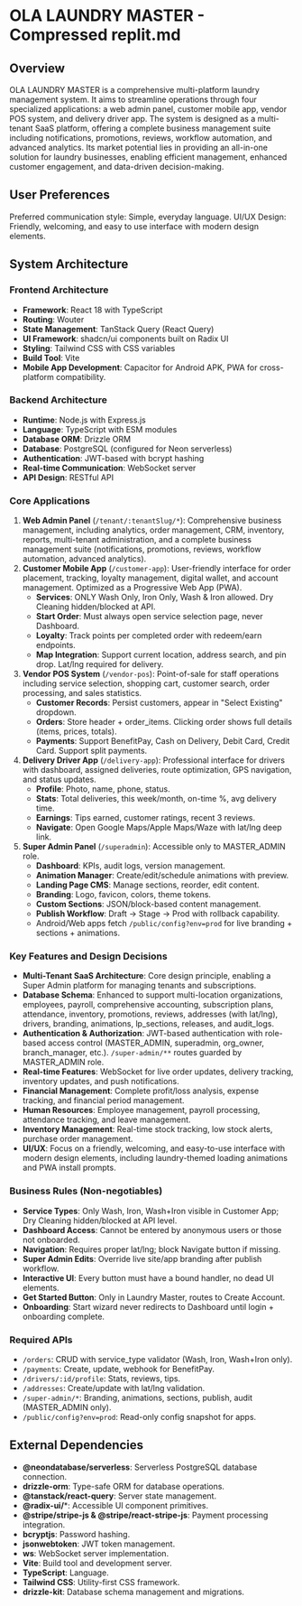 # OLA LAUNDRY MASTER - Compressed replit.md

## Overview
OLA LAUNDRY MASTER is a comprehensive multi-platform laundry management system. It aims to streamline operations through four specialized applications: a web admin panel, customer mobile app, vendor POS system, and delivery driver app. The system is designed as a multi-tenant SaaS platform, offering a complete business management suite including notifications, promotions, reviews, workflow automation, and advanced analytics. Its market potential lies in providing an all-in-one solution for laundry businesses, enabling efficient management, enhanced customer engagement, and data-driven decision-making.

## User Preferences
Preferred communication style: Simple, everyday language.
UI/UX Design: Friendly, welcoming, and easy to use interface with modern design elements.

## System Architecture

### Frontend Architecture
- **Framework**: React 18 with TypeScript
- **Routing**: Wouter
- **State Management**: TanStack Query (React Query)
- **UI Framework**: shadcn/ui components built on Radix UI
- **Styling**: Tailwind CSS with CSS variables
- **Build Tool**: Vite
- **Mobile App Development**: Capacitor for Android APK, PWA for cross-platform compatibility.

### Backend Architecture
- **Runtime**: Node.js with Express.js
- **Language**: TypeScript with ESM modules
- **Database ORM**: Drizzle ORM
- **Database**: PostgreSQL (configured for Neon serverless)
- **Authentication**: JWT-based with bcrypt hashing
- **Real-time Communication**: WebSocket server
- **API Design**: RESTful API

### Core Applications
1.  **Web Admin Panel** (`/tenant/:tenantSlug/*`): Comprehensive business management, including analytics, order management, CRM, inventory, reports, multi-tenant administration, and a complete business management suite (notifications, promotions, reviews, workflow automation, advanced analytics).
2.  **Customer Mobile App** (`/customer-app`): User-friendly interface for order placement, tracking, loyalty management, digital wallet, and account management. Optimized as a Progressive Web App (PWA).
    - **Services**: ONLY Wash Only, Iron Only, Wash & Iron allowed. Dry Cleaning hidden/blocked at API.
    - **Start Order**: Must always open service selection page, never Dashboard.
    - **Loyalty**: Track points per completed order with redeem/earn endpoints.
    - **Map Integration**: Support current location, address search, and pin drop. Lat/lng required for delivery.
3.  **Vendor POS System** (`/vendor-pos`): Point-of-sale for staff operations including service selection, shopping cart, customer search, order processing, and sales statistics.
    - **Customer Records**: Persist customers, appear in "Select Existing" dropdown.
    - **Orders**: Store header + order_items. Clicking order shows full details (items, prices, totals).
    - **Payments**: Support BenefitPay, Cash on Delivery, Debit Card, Credit Card. Support split payments.
4.  **Delivery Driver App** (`/delivery-app`): Professional interface for drivers with dashboard, assigned deliveries, route optimization, GPS navigation, and status updates.
    - **Profile**: Photo, name, phone, status.
    - **Stats**: Total deliveries, this week/month, on-time %, avg delivery time.
    - **Earnings**: Tips earned, customer ratings, recent 3 reviews.
    - **Navigate**: Open Google Maps/Apple Maps/Waze with lat/lng deep link.
5.  **Super Admin Panel** (`/superadmin`): Accessible only to MASTER_ADMIN role.
    - **Dashboard**: KPIs, audit logs, version management.
    - **Animation Manager**: Create/edit/schedule animations with preview.
    - **Landing Page CMS**: Manage sections, reorder, edit content.
    - **Branding**: Logo, favicon, colors, theme tokens.
    - **Custom Sections**: JSON/block-based content management.
    - **Publish Workflow**: Draft → Stage → Prod with rollback capability.
    - Android/Web apps fetch `/public/config?env=prod` for live branding + sections + animations.

### Key Features and Design Decisions
-   **Multi-Tenant SaaS Architecture**: Core design principle, enabling a Super Admin platform for managing tenants and subscriptions.
-   **Database Schema**: Enhanced to support multi-location organizations, employees, payroll, comprehensive accounting, subscription plans, attendance, inventory, promotions, reviews, addresses (with lat/lng), drivers, branding, animations, lp_sections, releases, and audit_logs.
-   **Authentication & Authorization**: JWT-based authentication with role-based access control (MASTER_ADMIN, superadmin, org_owner, branch_manager, etc.). `/super-admin/**` routes guarded by MASTER_ADMIN role.
-   **Real-time Features**: WebSocket for live order updates, delivery tracking, inventory updates, and push notifications.
-   **Financial Management**: Complete profit/loss analysis, expense tracking, and financial period management.
-   **Human Resources**: Employee management, payroll processing, attendance tracking, and leave management.
-   **Inventory Management**: Real-time stock tracking, low stock alerts, purchase order management.
-   **UI/UX**: Focus on a friendly, welcoming, and easy-to-use interface with modern design elements, including laundry-themed loading animations and PWA install prompts.

### Business Rules (Non-negotiables)
-   **Service Types**: Only Wash, Iron, Wash+Iron visible in Customer App; Dry Cleaning hidden/blocked at API level.
-   **Dashboard Access**: Cannot be entered by anonymous users or those not onboarded.
-   **Navigation**: Requires proper lat/lng; block Navigate button if missing.
-   **Super Admin Edits**: Override live site/app branding after publish workflow.
-   **Interactive UI**: Every button must have a bound handler, no dead UI elements.
-   **Get Started Button**: Only in Laundry Master, routes to Create Account.
-   **Onboarding**: Start wizard never redirects to Dashboard until login + onboarding complete.

### Required APIs
-   `/orders`: CRUD with service_type validator (Wash, Iron, Wash+Iron only).
-   `/payments`: Create, update, webhook for BenefitPay.
-   `/drivers/:id/profile`: Stats, reviews, tips.
-   `/addresses`: Create/update with lat/lng validation.
-   `/super-admin/*`: Branding, animations, sections, publish, audit (MASTER_ADMIN only).
-   `/public/config?env=prod`: Read-only config snapshot for apps.

## External Dependencies

-   **@neondatabase/serverless**: Serverless PostgreSQL database connection.
-   **drizzle-orm**: Type-safe ORM for database operations.
-   **@tanstack/react-query**: Server state management.
-   **@radix-ui/**\*: Accessible UI component primitives.
-   **@stripe/stripe-js & @stripe/react-stripe-js**: Payment processing integration.
-   **bcryptjs**: Password hashing.
-   **jsonwebtoken**: JWT token management.
-   **ws**: WebSocket server implementation.
-   **Vite**: Build tool and development server.
-   **TypeScript**: Language.
-   **Tailwind CSS**: Utility-first CSS framework.
-   **drizzle-kit**: Database schema management and migrations.